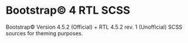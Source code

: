 # Bootstrap&copy; 4 RTL SCSS
Bootstrap&copy; Version 4.5.2 (Official) + RTL 4.5.2 rev. 1 (Unofficial) SCSS sources for theming purposes.